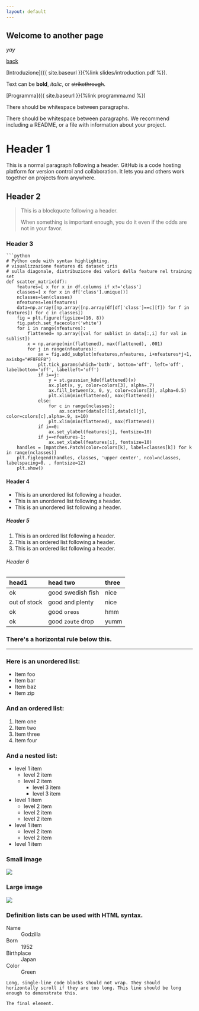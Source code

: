 ```yaml
---
layout: default
---
```


## Welcome to another page

_yay_

[back](./)

[Introduzione]({{ site.baseurl }}{%link slides/introduction.pdf %}).



Text can be **bold**, _italic_, or ~~strikethrough~~.

[Programma]({{ site.baseurl }}{%link programma.md %})

There should be whitespace between paragraphs.

There should be whitespace between paragraphs. We recommend including a README, or a file with information about your project.

# [](#header-1)Header 1

This is a normal paragraph following a header. GitHub is a code hosting platform for version control and collaboration. It lets you and others work together on projects from anywhere.

## [](#header-2)Header 2

> This is a blockquote following a header.
>
> When something is important enough, you do it even if the odds are not in your favor.

### [](#header-3)Header 3

```
```python
# Python code with syntax highlighting.
# visualizzazione features di dataset iris
# sulla diagonale, distribuzione dei valori della feature nel training set
def scatter_matrix(df):
    features=[ x for x in df.columns if x!='class']
    classes=[ x for x in df['class'].unique()]
    nclasses=len(classes)
    nfeatures=len(features)
    data=np.array([np.array([np.array(df[df['class']==c][f]) for f in features]) for c in classes])
    fig = plt.figure(figsize=(16, 8))
    fig.patch.set_facecolor('white')
    for i in range(nfeatures):
        flattened= np.array([val for sublist in data[:,i] for val in sublist])
        x = np.arange(min(flattened), max(flattened), .001)
        for j in range(nfeatures):
            ax = fig.add_subplot(nfeatures,nfeatures, i+nfeatures*j+1, axisbg="#F8F8F8")
            plt.tick_params(which='both', bottom='off', left='off', labelbottom='off', labelleft='off')
            if i==j:
                y = st.gaussian_kde(flattened)(x)
                ax.plot(x, y, color=colors[3], alpha=.7)
                ax.fill_between(x, 0, y, color=colors[3], alpha=0.5)
                plt.xlim(min(flattened), max(flattened))
            else:
                for c in range(nclasses):
                    ax.scatter(data[c][i],data[c][j], color=colors[c],alpha=.9, s=10)
                plt.xlim(min(flattened), max(flattened))
            if i==0:
                ax.set_ylabel(features[j], fontsize=10)
            if j==nfeatures-1:
                ax.set_xlabel(features[i], fontsize=10)
    handles = [mpatches.Patch(color=colors[k], label=classes[k]) for k in range(nclasses)]
    plt.figlegend(handles, classes, 'upper center', ncol=nclasses, labelspacing=0. , fontsize=12)
    plt.show()

```

#### [](#header-4)Header 4

*   This is an unordered list following a header.
*   This is an unordered list following a header.
*   This is an unordered list following a header.

##### [](#header-5)Header 5

1.  This is an ordered list following a header.
2.  This is an ordered list following a header.
3.  This is an ordered list following a header.

###### [](#header-6)Header 6

| head1        | head two          | three |
|:-------------|:------------------|:------|
| ok           | good swedish fish | nice  |
| out of stock | good and plenty   | nice  |
| ok           | good `oreos`      | hmm   |
| ok           | good `zoute` drop | yumm  |

### There's a horizontal rule below this.

* * *

### Here is an unordered list:

*   Item foo
*   Item bar
*   Item baz
*   Item zip

### And an ordered list:

1.  Item one
1.  Item two
1.  Item three
1.  Item four

### And a nested list:

- level 1 item
  - level 2 item
  - level 2 item
    - level 3 item
    - level 3 item
- level 1 item
  - level 2 item
  - level 2 item
  - level 2 item
- level 1 item
  - level 2 item
  - level 2 item
- level 1 item

### Small image

![](https://assets-cdn.github.com/images/icons/emoji/octocat.png)

### Large image

![](https://guides.github.com/activities/hello-world/branching.png)


### Definition lists can be used with HTML syntax.

<dl>
<dt>Name</dt>
<dd>Godzilla</dd>
<dt>Born</dt>
<dd>1952</dd>
<dt>Birthplace</dt>
<dd>Japan</dd>
<dt>Color</dt>
<dd>Green</dd>
</dl>

```
Long, single-line code blocks should not wrap. They should horizontally scroll if they are too long. This line should be long enough to demonstrate this.
```

```
The final element.
```
